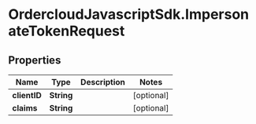 # OrdercloudJavascriptSdk.ImpersonateTokenRequest

## Properties
Name | Type | Description | Notes
------------ | ------------- | ------------- | -------------
**clientID** | **String** |  | [optional] 
**claims** | **String** |  | [optional] 


